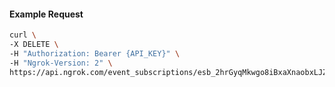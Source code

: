 <!-- Code generated for API Clients. DO NOT EDIT. -->

#### Example Request

```bash
curl \
-X DELETE \
-H "Authorization: Bearer {API_KEY}" \
-H "Ngrok-Version: 2" \
https://api.ngrok.com/event_subscriptions/esb_2hrGyqMkwgo8iBxaXnaobxLJZzS/sources/ip_policy_updated.v0
```
